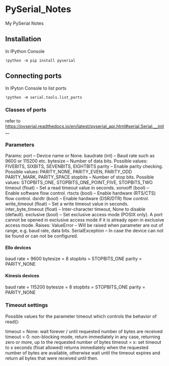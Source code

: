 # PySerial_Notes
My PySerial Notes

## Installation
In IPython Console
```
!python -m pip install pyserial
```
## Connecting ports
In IPyton Console to list ports
```
!python -m serial.tools.list_ports
```
### Classes of ports
refer to https://pyserial.readthedocs.io/en/latest/pyserial_api.html#serial.Serial.__init__

### Parameters
Params:
port – Device name or None.
baudrate (int) – Baud rate such as 9600 or 115200 etc.
bytesize – Number of data bits. Possible values: FIVEBITS, SIXBITS, SEVENBITS, EIGHTBITS
parity – Enable parity checking. Possible values: PARITY_NONE, PARITY_EVEN, PARITY_ODD PARITY_MARK, PARITY_SPACE
stopbits – Number of stop bits. Possible values: STOPBITS_ONE, STOPBITS_ONE_POINT_FIVE, STOPBITS_TWO
timeout (float) – Set a read timeout value in seconds.
xonxoff (bool) – Enable software flow control.
rtscts (bool) – Enable hardware (RTS/CTS) flow control.
dsrdtr (bool) – Enable hardware (DSR/DTR) flow control.
write_timeout (float) – Set a write timeout value in seconds.
inter_byte_timeout (float) – Inter-character timeout, None to disable (default).
exclusive (bool) – Set exclusive access mode (POSIX only). A port cannot be opened in exclusive access mode if it is already open in exclusive access mode.
Raises:	
ValueError – Will be raised when parameter are out of range, e.g. baud rate, data bits.
SerialException – In case the device can not be found or can not be configured.

#### Ello devices
baud rate = 9600
bytesize = 8
stopbits = STOPBITS_ONE
parity = PARITY_NONE

#### Kinesis devices
baud rate = 115200
bytesize = 8
stopbits = STOPBITS_ONE
parity = PARITY_NONE

### Timeout settings 
Possible values for the parameter timeout which controls the behavior of read():

timeout = None: wait forever / until requested number of bytes are received
timeout = 0: non-blocking mode, return immediately in any case, returning zero or more, up to the requested number of bytes
timeout = x: set timeout to x seconds (float allowed) returns immediately when the requested number of bytes are available, otherwise wait until the timeout expires and return all bytes that were received until then.



